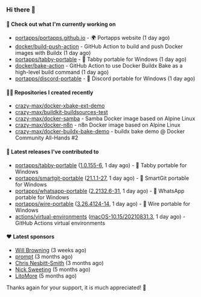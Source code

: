 ### Hi there 👋

#### 👷 Check out what I'm currently working on

- [portapps/portapps.github.io](https://github.com/portapps/portapps.github.io) - 🌍 Portapps website (1 day ago)
- [docker/build-push-action](https://github.com/docker/build-push-action) - GitHub Action to build and push Docker images with Buildx (1 day ago)
- [portapps/tabby-portable](https://github.com/portapps/tabby-portable) - 🚀 Tabby portable for Windows  (1 day ago)
- [docker/bake-action](https://github.com/docker/bake-action) - GitHub Action to use Docker Buildx Bake as a high-level build command (1 day ago)
- [portapps/discord-portable](https://github.com/portapps/discord-portable) - 🚀 Discord portable for Windows (1 day ago)

#### 👨‍💻 Repositories I created recently

- [crazy-max/docker-xbake-ext-demo](https://github.com/crazy-max/docker-xbake-ext-demo)
- [crazy-max/buildkit-buildsources-test](https://github.com/crazy-max/buildkit-buildsources-test)
- [crazy-max/docker-samba](https://github.com/crazy-max/docker-samba) - Samba Docker image based on Alpine Linux
- [crazy-max/docker-n8n](https://github.com/crazy-max/docker-n8n) - n8n Docker image based on Alpine Linux
- [crazy-max/docker-buildx-bake-demo](https://github.com/crazy-max/docker-buildx-bake-demo) - buildx bake demo @ Docker Community All-Hands #2

#### 🚀 Latest releases I've contributed to

- [portapps/tabby-portable](https://github.com/portapps/tabby-portable) ([1.0.155-6](https://github.com/portapps/tabby-portable/releases/tag/1.0.155-6), 1 day ago) - 🚀 Tabby portable for Windows 
- [portapps/smartgit-portable](https://github.com/portapps/smartgit-portable) ([21.1.1-27](https://github.com/portapps/smartgit-portable/releases/tag/21.1.1-27), 1 day ago) - 🚀 SmartGit portable for Windows 
- [portapps/whatsapp-portable](https://github.com/portapps/whatsapp-portable) ([2.2132.6-31](https://github.com/portapps/whatsapp-portable/releases/tag/2.2132.6-31), 1 day ago) - 🚀 WhatsApp portable for Windows
- [portapps/wire-portable](https://github.com/portapps/wire-portable) ([3.26.4124-14](https://github.com/portapps/wire-portable/releases/tag/3.26.4124-14), 1 day ago) - 🚀 Wire portable for Windows
- [actions/virtual-environments](https://github.com/actions/virtual-environments) ([macOS-10.15/20210831.3](https://github.com/actions/virtual-environments/releases/tag/macOS-10.15%2F20210831.3), 1 day ago) - GitHub Actions virtual environments

#### ❤️ Latest sponsors
- [Will Browning](https://github.com/willbrowningme) (3 weeks ago)
- [prompt](https://github.com/pr-mpt) (3 months ago)
- [Chris Nesbitt-Smith](https://github.com/chrisns) (3 months ago)
- [Nick Sweeting](https://github.com/pirate) (5 months ago)
- [LitoMore](https://github.com/LitoMore) (5 months ago)

Thanks again for your support, it is much appreciated! 🙏
